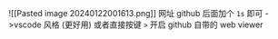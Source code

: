 ![[Pasted image 20240122001613.png]]
网址 github 后面加个 `1s` 即可        ->vscode 风格         (更好用)
或者直接按键 `>` 开启 github 自带的 web viewer
